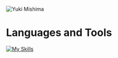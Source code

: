 <!---
s1534/s1534 is a ✨ special ✨ repository because its `README.md` (this file) appears on your GitHub profile.
You can click the Preview link to take a look at your changes.
--->

![Yuki Mishima](http://github-profile-summary-cards.vercel.app/api/cards/profile-details?username=s1534&theme=algolia)

<h1>
  Languages and Tools
</h1>

[![My Skills](https://skillicons.dev/icons?i=py,pytorch,java,spring,maven,redis,mysql,cassandra,jenkins,docker,kubernetes&theme=light)](https://skillicons.dev)
